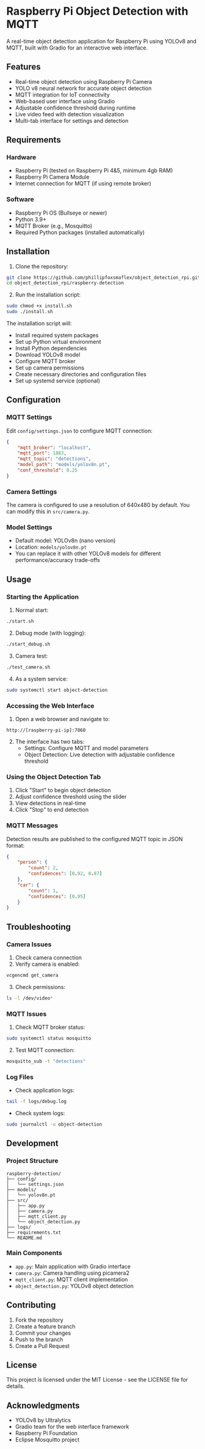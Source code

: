 # Raspberry Pi Object Detection with MQTT

A real-time object detection application for Raspberry Pi using YOLOv8 and MQTT, built with Gradio for an interactive web interface.

## Features

- Real-time object detection using Raspberry Pi Camera
- YOLO v8 neural network for accurate object detection
- MQTT integration for IoT connectivity
- Web-based user interface using Gradio
- Adjustable confidence threshold during runtime
- Live video feed with detection visualization
- Multi-tab interface for settings and detection

## Requirements

### Hardware
- Raspberry Pi (tested on Raspberry Pi 4&5, minimum 4gb RAM)
- Raspberry Pi Camera Module
- Internet connection for MQTT (if using remote broker)

### Software
- Raspberry Pi OS (Bullseye or newer)
- Python 3.9+
- MQTT Broker (e.g., Mosquitto)
- Required Python packages (installed automatically)

## Installation

1. Clone the repository:
```bash
git clone https://github.com/phillipfoxsmaflex/object_detection_rpi.git
cd object_detection_rpi/raspberry-detection
```

2. Run the installation script:
```bash
sudo chmod +x install.sh
sudo ./install.sh
```

The installation script will:
- Install required system packages
- Set up Python virtual environment
- Install Python dependencies
- Download YOLOv8 model
- Configure MQTT broker
- Set up camera permissions
- Create necessary directories and configuration files
- Set up systemd service (optional)

## Configuration

### MQTT Settings
Edit `config/settings.json` to configure MQTT connection:
```json
{
    "mqtt_broker": "localhost",
    "mqtt_port": 1883,
    "mqtt_topic": "detections",
    "model_path": "models/yolov8n.pt",
    "conf_threshold": 0.25
}
```

### Camera Settings
The camera is configured to use a resolution of 640x480 by default. You can modify this in `src/camera.py`.

### Model Settings
- Default model: YOLOv8n (nano version)
- Location: `models/yolov8n.pt`
- You can replace it with other YOLOv8 models for different performance/accuracy trade-offs

## Usage

### Starting the Application

1. Normal start:
```bash
./start.sh
```

2. Debug mode (with logging):
```bash
./start_debug.sh
```

3. Camera test:
```bash
./test_camera.sh
```

4. As a system service:
```bash
sudo systemctl start object-detection
```

### Accessing the Web Interface

1. Open a web browser and navigate to:
```
http://[raspberry-pi-ip]:7860
```

2. The interface has two tabs:
   - Settings: Configure MQTT and model parameters
   - Object Detection: Live detection with adjustable confidence threshold

### Using the Object Detection Tab

1. Click "Start" to begin object detection
2. Adjust confidence threshold using the slider
3. View detections in real-time
4. Click "Stop" to end detection

### MQTT Messages

Detection results are published to the configured MQTT topic in JSON format:
```json
{
    "person": {
        "count": 2,
        "confidences": [0.92, 0.87]
    },
    "car": {
        "count": 1,
        "confidences": [0.95]
    }
}
```

## Troubleshooting

### Camera Issues
1. Check camera connection
2. Verify camera is enabled:
```bash
vcgencmd get_camera
```
3. Check permissions:
```bash
ls -l /dev/video*
```

### MQTT Issues
1. Check MQTT broker status:
```bash
sudo systemctl status mosquitto
```
2. Test MQTT connection:
```bash
mosquitto_sub -t "detections"
```

### Log Files
- Check application logs:
```bash
tail -f logs/debug.log
```
- Check system logs:
```bash
sudo journalctl -u object-detection
```

## Development

### Project Structure
```
raspberry-detection/
├── config/
│   └── settings.json
├── models/
│   └── yolov8n.pt
├── src/
│   ├── app.py
│   ├── camera.py
│   ├── mqtt_client.py
│   └── object_detection.py
├── logs/
├── requirements.txt
└── README.md
```

### Main Components
- `app.py`: Main application with Gradio interface
- `camera.py`: Camera handling using picamera2
- `mqtt_client.py`: MQTT client implementation
- `object_detection.py`: YOLOv8 object detection

## Contributing

1. Fork the repository
2. Create a feature branch
3. Commit your changes
4. Push to the branch
5. Create a Pull Request

## License

This project is licensed under the MIT License - see the LICENSE file for details.

## Acknowledgments

- YOLOv8 by Ultralytics
- Gradio team for the web interface framework
- Raspberry Pi Foundation
- Eclipse Mosquitto project
